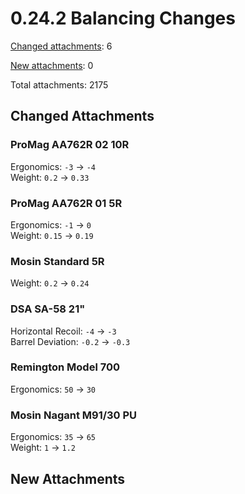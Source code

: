 ﻿# 0.24.2 Balancing Changes

[Changed attachments](#changed-attachments): 6

[New attachments](#new-attachments): 0

Total attachments: 2175

## Changed Attachments

### ProMag AA762R 02 10R

Ergonomics: `-3` -> <code class="red">-4</code> \
Weight: `0.2` -> <code class="red">0.33</code>

### ProMag AA762R 01 5R

Ergonomics: `-1` -> <code class="green">0</code> \
Weight: `0.15` -> <code class="red">0.19</code>

### Mosin Standard 5R

Weight: `0.2` -> <code class="red">0.24</code>

### DSA SA-58 21"

Horizontal Recoil: `-4` -> <code class="red">-3</code> \
Barrel Deviation: `-0.2` -> <code class="green">-0.3</code>

### Remington Model 700

Ergonomics: `50` -> <code class="red">30</code>

### Mosin Nagant M91/30 PU

Ergonomics: `35` -> <code class="green">65</code> \
Weight: `1` -> <code class="red">1.2</code>

## New Attachments

